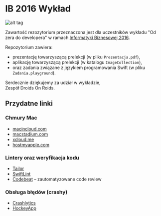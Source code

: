 # IB 2016 Wykład

![alt tag](http://www.thedroidsonroids.com/wp-content/themes/droidsonroids2015/new-img/logo.png)

Zawartość rezozytorium przeznaczona jest dla uczestników wykładu "Od zera do developera" w ramach [Informatyki Biznesowej 2016](http://ib.wiggor.pl).

Repozytorium zawiera:
* prezentację towarzyszącą prelekcji (w pliku `Prezentacja.pdf`),
* aplikację towarzyszącą prelekcji (w katalogu `ImageCollection`),
* oraz zadania związane z językiem programowania Swift (w pliku `Zadania.playground`).

Serdecznie dziękujemy za udział w wykładzie,
<br />Zespół Droids On Roids.

## Przydatne linki

### Chmury Mac
* [macincloud.com](http://www.macincloud.com)
* [macstadium.com](http://www.macstadium.com)
* [xcloud.me](http://xcloud.me)
* [hostmyapple.com](http://hostmyapple.com)

### Lintery oraz weryfikacja kodu
* [Tailor](https://tailor.sh)
* [SwiftLint](https://github.com/realm/SwiftLint)
* [Codebeat](https://codebeat.co) – zautomatyzowane code review

### Obsługa błędów (crashy)
* [Crashlytics](https://try.crashlytics.com)
* [HockeyApp](http://hockeyapp.net)
